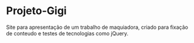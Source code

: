 # Projeto-Gigi
 Site para apresentação de um trabalho de maquiadora, criado para fixação de conteudo e testes de tecnologias como jQuery.
